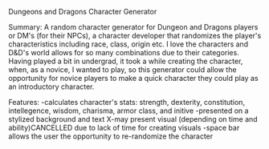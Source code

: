 Dungeons and Dragons Character Generator

Summary:
A random character generator for Dungeon and Dragons players or DM's (for their NPCs), a character developer that randomizes the player's 
characteristics including race, class, origin etc. I love the characters and D&D's world allows for so many combinations due to their
categories. Having played a bit in undergrad, it took a while creating the character, when, as a novice, I wanted to play, so this generator
could allow the opportunity for novice players to make a quick character they could play as an introductory character.



Features:
-calculates character's stats: strength, dexterity, constitution, intellegence, wisdom, charisma, armor class, and initive
-presented on a stylized background and text
X-may present visual (depending on time and ability)CANCELLED due to lack of time for creating visuals
-space bar allows the user the opportunity to re-randomize the character
